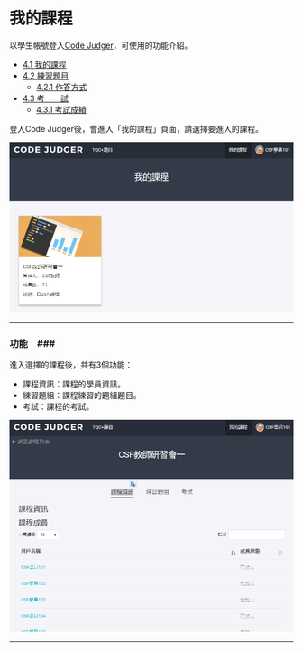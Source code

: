 # 我的課程 #

以學生帳號登入[Code Judger](http://www.codejudger.com)，可使用的功能介紹。

* [4.1 我的課程](https://neochen2701.gitbooks.io/codejudger/content/part4/4-1myclass.html)
* [4.2 練習題目](https://neochen2701.gitbooks.io/codejudger/content/part4/4-2myclass.html)
  * [4.2.1 作答方式](https://neochen2701.gitbooks.io/codejudger/content/part4/4-3myclass.html)
* [4.3 考　　試](https://neochen2701.gitbooks.io/codejudger/content/part4/4-4myclass.html)
  * [4.3.1 考試成績](https://neochen2701.gitbooks.io/codejudger/content/part4/4-5myclass.html)


登入Code Judger後，會進入「我的課程」頁面，請選擇要進入的課程。

![](/assets/cjmds01myclass-00.png)

---

### 功能　###

進入選擇的課程後，共有3個功能：

* 課程資訊：課程的學員資訊。
* 練習題組：課程練習的題組題目。
* 考試：課程的考試。

![](/assets/cjmds01myclass-01-info.png)


---









